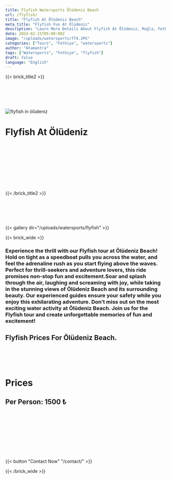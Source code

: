 ```yaml
---
title: Flyfish Watersports Ölüdeniz Beach
url: /flyfish/
title: "Flyfish At Ölüdeniz Beach"
meta_title: "Flyfish Fun At Ölüdeniz"
description: "Learn More Details About Flyfish At Ölüdeniz, Muğla, Fethiye"
date: 2024-02-21T05:00:00Z
image: "/uploads/watersports/ff4.JPG"
categories: ["Tours", "Fethiye", "watersports"]
author: "Atamantra"
tags: ["Watersports", "Fethiye", "flyfish"]
draft: false
language: "English"
---
```


{{< brick_title2 >}}
# ‎
![flyfish in ölüdeniz](/uploads/watersports/flyfish/ff2.JPG)


# Flyfish At Ölüdeniz
# ‎

# ‎
{{< /brick_title2 >}}
# ‎
{{< gallery dir="/uploads/watersports/flyfish" >}}

{{< brick_wide >}}
### Experience the thrill with our Flyfish tour at Ölüdeniz Beach! Hold on tight as a speedboat pulls you across the water, and feel the adrenaline rush as you start flying above the waves. Perfect for thrill-seekers and adventure lovers, this ride promises non-stop fun and excitement.Soar and splash through the air, laughing and screaming with joy, while taking in the stunning views of Ölüdeniz Beach and its surrounding beauty. Our experienced guides ensure your safety while you enjoy this exhilarating adventure. Don’t miss out on the most exciting water activity at Ölüdeniz Beach. Join us for the Flyfish tour and create unforgettable memories of fun and excitement!

## Flyfish Prices For Ölüdeniz Beach.
# ‎
# Prices
## Per Person: 1500 ₺
# ‎

# ‎
{{< button "Contact Now" "/contact/" >}}

{{< /brick_wide >}}
